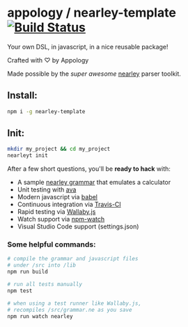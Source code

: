 # appology / nearley-template [![Build Status](https://travis-ci.org/appology/nearley-template.svg?branch=master)](https://travis-ci.org/appology/nearley-template)

Your own DSL, in javascript, in a nice reusable package!

Crafted with ♡ by Appology

Made possible by the *super awesome* [nearley](https://nearley.js.org/) parser toolkit.

## Install:
```bash
npm i -g nearley-template
```

## Init:
```bash
mkdir my_project && cd my_project
nearleyt init
```

After a few short questions, you'll be **ready to hack** with:
- A sample [nearley grammar](https://nearley.js.org/) that emulates a calculator
- Unit testing with [ava](https://github.com/avajs/ava)
- Modern javascript via [babel](https://babeljs.io/)
- Continuous integration via [Travis-CI](https://travis-ci.org)
- Rapid testing via [Wallaby.js](https://wallabyjs.com/)
- Watch support via [npm-watch](https://github.com/M-Zuber/npm-watch)
- Visual Studio Code support (settings.json)

### Some helpful commands:
```bash
# compile the grammar and javascript files
# under /src into /lib
npm run build

# run all tests manually
npm test

# when using a test runner like Wallaby.js,
# recompiles /src/grammar.ne as you save
npm run watch nearley
```